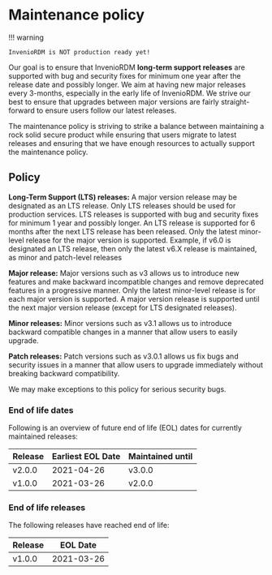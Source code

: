 # Maintenance policy

!!! warning

    InvenioRDM is NOT production ready yet!

Our goal is to ensure that InvenioRDM **long-term support releases** are supported with bug and security fixes for minimum one year after the release date and possibly longer.  We aim at having new major releases every 3-months, especially in the early life of InvenioRDM. We strive our best to ensure that upgrades between major versions are fairly straight-forward to ensure users follow our latest releases.

The maintenance policy is striving to strike a balance between maintaining a rock solid secure product while ensuring that users migrate to latest releases and ensuring that we have enough resources to actually support the maintenance policy.

## Policy

**Long-Term Support (LTS) releases:** A major version release may be designated as an LTS release. Only LTS releases should be used for production services. LTS releases is supported with bug and security fixes for minimum 1 year and possibly longer. An LTS release is supported for 6 months after the next LTS release has been released. Only the latest minor-level release for the major version is supported. Example, if v6.0 is designated an LTS release, then only the latest v6.X release is maintained, as minor and patch-level releases

**Major release:** Major versions such as v3 allows us to introduce new features and make backward incompatible changes and remove deprecated features in a progressive manner. Only the latest minor-level release is for each major version is supported. A major version release is supported until the next major version release (except for LTS designated releases).

**Minor releases:** Minor versions such as v3.1 allows us to introduce backward compatible changes in a manner that allow users to easily upgrade.

**Patch releases:** Patch versions such as v3.0.1 allows us fix bugs and security issues in a manner that allow users to upgrade immediately without breaking backward compatibility.

We may make exceptions to this policy for serious security bugs.

### End of life dates

Following is an overview of future end of life (EOL) dates for currently maintained releases:

| Release | Earliest EOL Date | Maintained until |
| ------- | ------------------|----------------- |
| v2.0.0  | 2021-04-26        | v3.0.0           |
| v1.0.0  | 2021-03-26        | v2.0.0           |

### End of life releases

The following releases have reached end of life:

| Release | EOL Date    |
| ------- | ----------- |
| v1.0.0  | 2021-03-26  |
